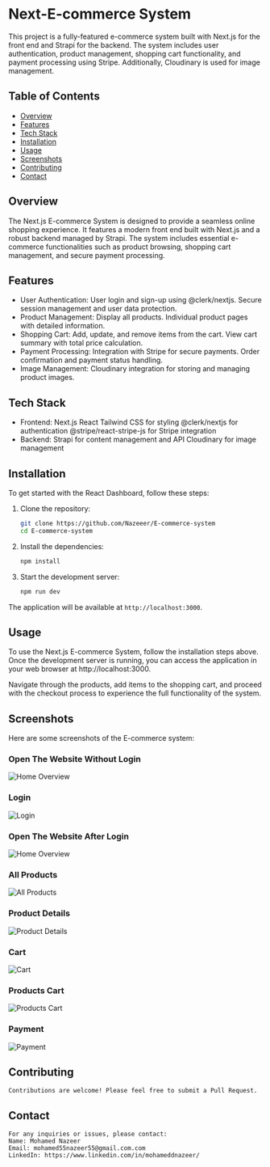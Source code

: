 # Next-E-commerce System

This project is a fully-featured e-commerce system built with Next.js for the front end and Strapi for the backend. The system includes user authentication, product management, shopping cart functionality, and payment processing using Stripe. Additionally, Cloudinary is used for image management.

## Table of Contents

- [Overview](#overview)
- [Features](#features)
- [Tech Stack](#Tech-Stack)
- [Installation](#installation)
- [Usage](#usage)
- [Screenshots](#screenshots)
- [Contributing](#contributing)
- [Contact](#contact)

## Overview

The Next.js E-commerce System is designed to provide a seamless online shopping experience. It features a modern front end built with Next.js and a robust backend managed by Strapi. The system includes essential e-commerce functionalities such as product browsing, shopping cart management, and secure payment processing.

## Features

- User Authentication:
  User login and sign-up using @clerk/nextjs.
  Secure session management and user data protection.
- Product Management:
  Display all products.
  Individual product pages with detailed information.
- Shopping Cart:
  Add, update, and remove items from the cart.
  View cart summary with total price calculation.
- Payment Processing:
  Integration with Stripe for secure payments.
  Order confirmation and payment status handling.
- Image Management:
  Cloudinary integration for storing and managing product images.

## Tech Stack

- Frontend:
  Next.js
  React
  Tailwind CSS for styling
  @clerk/nextjs for authentication
  @stripe/react-stripe-js for Stripe integration
- Backend:
  Strapi for content management and API
  Cloudinary for image management

## Installation

To get started with the React Dashboard, follow these steps:

1. Clone the repository:

   ```sh
   git clone https://github.com/Nazeeer/E-commerce-system
   cd E-commerce-system
   ```

2. Install the dependencies:

   ```sh
   npm install
   ```

3. Start the development server:
   ```sh
   npm run dev
   ```

The application will be available at `http://localhost:3000`.

## Usage

To use the Next.js E-commerce System, follow the installation steps above. Once the development server is running, you can access the application in your web browser at http://localhost:3000.

Navigate through the products, add items to the shopping cart, and proceed with the checkout process to experience the full functionality of the system.

## Screenshots

Here are some screenshots of the E-commerce system:

### Open The Website Without Login

![Home Overview](./Design/1.png)

### Login

![Login](./Design/2.png)

### Open The Website After Login

![Home Overview](./Design/3.png)

### All Products

![All Products ](./Design/4.png)

### Product Details

![Product Details ](./Design/5.png)

### Cart

![ Cart ](./Design/6.png)

### Products Cart

![Products Cart ](./Design/7.png)

### Payment

![Payment](./Design/8.png)

## Contributing

    Contributions are welcome! Please feel free to submit a Pull Request.

## Contact

    For any inquiries or issues, please contact:
    Name: Mohamed Nazeer
    Email: mohamed55nazeer55@gmail.com.com
    LinkedIn: https://www.linkedin.com/in/mohameddnazeer/
